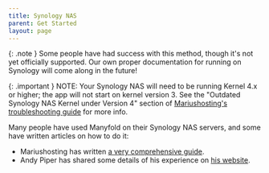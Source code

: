 ```yaml
---
title: Synology NAS
parent: Get Started
layout: page
---
```


{: .note }
Some people have had success with this method, though it's not yet officially supported. Our own proper documentation for running on Synology will come along in the future!

{: .important }
NOTE: Your Synology NAS will need to be running Kernel 4.x or higher; the app will not start on kernel version 3. See the "Outdated Synology NAS Kernel under Version 4" section of [Mariushosting's troubleshooting guide](https://mariushosting.com/synology-common-docker-issues-and-fixes) for more info.

Many people have used Manyfold on their Synology NAS servers, and some have written articles on how to do it:

* Mariushosting has written [a very comprehensive guide](https://mariushosting.com/how-to-install-manyfold-on-your-synology-nas/).
* Andy Piper has shared some details of his experience on [his website](https://andypiper.co.uk/2023/07/05/running-a-3d-print-catalogue-with-van-dam/).
